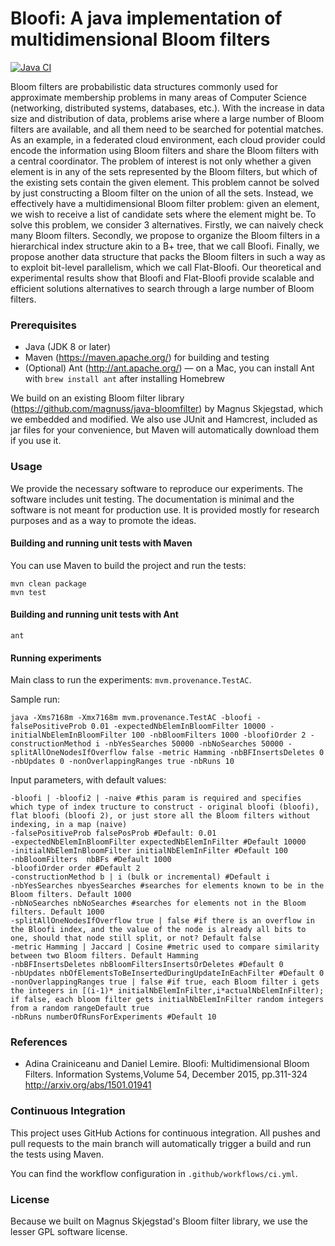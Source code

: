 # Bloofi: A java implementation of multidimensional Bloom filters
[![Java CI](https://github.com/lemire/bloofi/actions/workflows/ci.yml/badge.svg)](https://github.com/lemire/bloofi/actions/workflows/ci.yml)

Bloom filters are probabilistic data structures commonly used for approximate membership problems in many areas of Computer Science (networking, distributed systems, databases, etc.). With the increase in data size and distribution of data, problems arise where a large number of Bloom filters are available, and all them need to be searched for potential matches. As an example, in a federated cloud environment, each cloud provider could encode the information using Bloom filters and share the Bloom filters with a central coordinator. The problem of interest is not only whether a given element is in any of the sets represented by the Bloom filters, but which of the existing sets contain the given element. This problem cannot be solved by just constructing a Bloom filter on the union of all the sets. Instead, we effectively have a multidimensional Bloom filter problem: given an element, we wish to receive a list of candidate sets where the element might be.
To solve this problem, we consider 3 alternatives. Firstly, we can naively check many Bloom filters. Secondly, we propose to organize the Bloom filters in a hierarchical index structure akin to a B+ tree, that we call Bloofi. Finally, we propose another data structure that packs the Bloom filters in such a way as to exploit bit-level parallelism, which we call Flat-Bloofi.
Our theoretical and experimental results show that Bloofi and Flat-Bloofi provide scalable and efficient solutions alternatives to search through a large number of Bloom filters.

### Prerequisites

- Java (JDK 8 or later)
- Maven (https://maven.apache.org/) for building and testing
- (Optional) Ant (http://ant.apache.org/) — on a Mac, you can install Ant with `brew install ant` after installing Homebrew

We build on an existing Bloom filter library (https://github.com/magnuss/java-bloomfilter) by Magnus Skjegstad, which we embedded and modified. We also use JUnit and Hamcrest, included as jar files for your convenience, but Maven will automatically download them if you use it.


### Usage

We provide the necessary software to reproduce our experiments. The software includes unit testing. The documentation is minimal and the software is not meant for production use. It is provided mostly for research purposes and as a way to promote the ideas.

#### Building and running unit tests with Maven

You can use Maven to build the project and run the tests:

```
mvn clean package
mvn test
```

#### Building and running unit tests with Ant

```
ant
```

#### Running experiments

Main class to run the experiments: `mvm.provenance.TestAC`.

Sample run:
```
java -Xms7168m -Xmx7168m mvm.provenance.TestAC -bloofi -falsePositiveProb 0.01 -expectedNbElemInBloomFilter 10000 -initialNbElemInBloomFilter 100 -nbBloomFilters 1000 -bloofiOrder 2 -constructionMethod i -nbYesSearches 50000 -nbNoSearches 50000 -splitAllOneNodesIfOverflow false -metric Hamming -nbBFInsertsDeletes 0 -nbUpdates 0 -nonOverlappingRanges true -nbRuns 10
```

Input parameters, with default values:
```
-bloofi | -bloofi2 | -naive #this param is required and specifies which type of index tructure to construct - original bloofi (bloofi), flat bloofi (bloofi 2), or just store all the Bloom filters without indexing, in a map (naive)
-falsePositiveProb falsePosProb #Default: 0.01
-expectedNbElemInBloomFilter expectedNbElemInFilter #Default 10000
-initialNbElemInBloomFilter initialNbElemInFilter #Default 100
-nbBloomFilters  nbBFs #Default 1000
-bloofiOrder order #Default 2
-constructionMethod b | i (bulk or incremental) #Default i
-nbYesSearches nbyesSearches #searches for elements known to be in the Bloom filters. Default 1000
-nbNoSearches nbNoSearches #searches for elements not in the Bloom filters. Default 1000
-splitAllOneNodesIfOverflow true | false #if there is an overflow in the Bloofi index, and the value of the node is already all bits to one, should that node still split, or not? Default false
-metric Hamming | Jaccard | Cosine #metric used to compare similarity between two Bloom filters. Default Hamming
-nbBFInsertsDeletes nbBloomFiltersInsertsOrDeletes #Default 0
-nbUpdates nbOfElementsToBeInsertedDuringUpdateInEachFilter #Default 0
-nonOverlappingRanges true | false #if true, each Bloom filter i gets the integers in [(i-1)* initialNbElemInFilter,i*actualNbElemInFilter); if false, each bloom filter gets initialNbElemInFilter random integers from a random rangeDefault true
-nbRuns numberOfRunsForExperiments #Default 10
```

### References

- Adina Crainiceanu and Daniel Lemire. Bloofi: Multidimensional Bloom Filters.  Information Systems,Volume 54, December 2015, pp.311-324 http://arxiv.org/abs/1501.01941 


### Continuous Integration

This project uses GitHub Actions for continuous integration. All pushes and pull requests to the main branch will automatically trigger a build and run the tests using Maven.

You can find the workflow configuration in `.github/workflows/ci.yml`.

### License

Because we built on Magnus Skjegstad's Bloom filter library, we use the lesser GPL software license.

